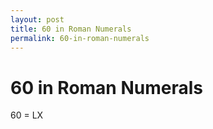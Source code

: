 ```yaml
---
layout: post
title: 60 in Roman Numerals
permalink: 60-in-roman-numerals
---
```


# 60 in Roman Numerals

60 = LX
